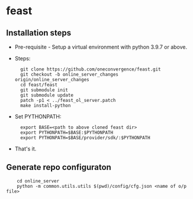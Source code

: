 # feast

## Installation steps

- Pre-requisite - Setup a virtual environment with python 3.9.7 or above.
- Steps:

        git clone https://github.com/oneconvergence/feast.git
        git checkout -b online_server_changes origin/online_server_changes
        cd feast/feast
        git submodule init
        git submodule update
        patch -p1 < ../feast_ol_server.patch
        make install-python

- Set PYTHONPATH:

        export BASE=<path to above cloned feast dir>
        export PYTHONPATH=$BASE:$PYTHONPATH
        export PYTHONPATH=$BASE/provider/sdk/:$PYTHONPATH

- That's it.

## Generate repo configuraton

        cd online_server
        python -m common.utils.utils $(pwd)/config/cfg.json <name of o/p file>
